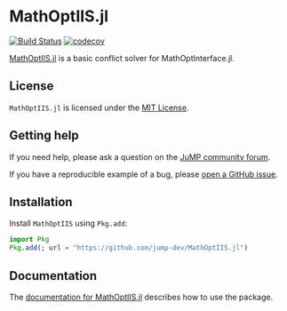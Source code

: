 # MathOptIIS.jl

[![Build Status](https://github.com/jump-dev/MathOptIIS.jl/actions/workflows/ci.yml/badge.svg?branch=main)](https://github.com/jump-dev/MathOptIIS.jl/actions?query=workflow%3ACI)
[![codecov](https://codecov.io/gh/jump-dev/MathOptIIS.jl/branch/main/graph/badge.svg)](https://codecov.io/gh/jump-dev/MathOptIIS.jl)

[MathOptIIS.jl](https://github.com/jump-dev/MathOptIIS.jl) is a
basic conflict solver for MathOptInterface.jl.

## License

`MathOptIIS.jl` is licensed under the [MIT License](https://github.com/jump-dev/MultiObjectiveAlgorithms.jl/blob/main/LICENSE.md).

## Getting help

If you need help, please ask a question on the [JuMP community forum](https://jump.dev/forum).

If you have a reproducible example of a bug, please [open a GitHub issue](https://github.com/jump-dev/MathOptIIS.jl/issues/new).

## Installation

Install `MathOptIIS` using `Pkg.add`:

```julia
import Pkg
Pkg.add(; url = "https://github.com/jump-dev/MathOptIIS.jl")
```

## Documentation

The [documentation for MathOptIIS.jl](https://jump.dev/MathOptIIS.jl/dev/)
describes how to use the package.
